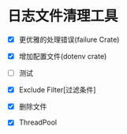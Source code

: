 # 日志文件清理工具


- [x] 更优雅的处理错误(failure Crate)

- [x] 增加配置文件(dotenv crate)

- [ ] 测试

- [x] Exclude Filter[过滤条件]

- [x] 删除文件

- [x] ThreadPool
